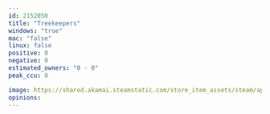 ```yaml
---
id: 2152050
title: "Treekeepers"
windows: "true"
mac: "false"
linux: false
positive: 0
negative: 0
estimated_owners: "0 - 0"
peak_ccu: 0

image: https://shared.akamai.steamstatic.com/store_item_assets/steam/apps/2152050/header.jpg?t=1664566353
opinions:
---
```

